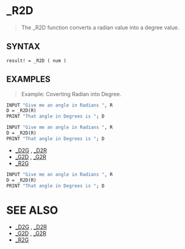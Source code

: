 # _R2D
> The _R2D function converts a radian value into a degree value.

## SYNTAX
`result! = _R2D ( num )`

## EXAMPLES
> Example: Coverting Radian into Degree.

```vb
INPUT "Give me an angle in Radians ", R
D = _R2D(R)
PRINT "That angle in Degrees is "; D
```


```vb
INPUT "Give me an angle in Radians ", R
D = _R2D(R)
PRINT "That angle in Degrees is "; D
```

* [_D2G](_D2G.md) , [_D2R](_D2R.md)
* [_G2D](_G2D.md) , [_G2R](_G2R.md)
* [_R2G](_R2G.md)

```vb
INPUT "Give me an angle in Radians ", R
D = _R2D(R)
PRINT "That angle in Degrees is "; D
```



# SEE ALSO
* [_D2G](_D2G.md) , [_D2R](_D2R.md)
* [_G2D](_G2D.md) , [_G2R](_G2R.md)
* [_R2G](_R2G.md)

